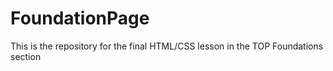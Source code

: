 # FoundationPage
This is the repository for the final HTML/CSS lesson in the TOP Foundations section
